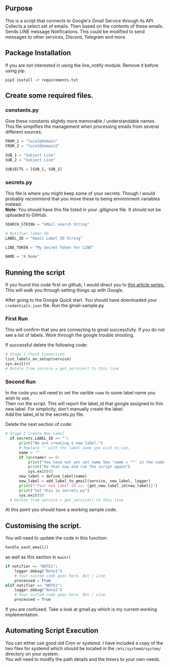 ## Purpose
This is a script that connects to Google's Gmail Service through its API. Collects a select set of emails. Then based on the contents of these emails. Sends LINE message Notifications. This could be modified to send messages to other services, Discord, Telegram and more.

## Package Installation

If you are not interested in using the line_notify module. Remove it before using pip.

```
pip3 install -r requirements.txt
```

## Create some required files.

### constants.py
Give these constants slightly more memorable / understandable names.
This file simplifies the management when processing emails from several different sources.
```python
FROM_1 = "local@domain"
FROM_2 = "local@domain2"

SUB_1 = "Subject Line"
SUB_2 = "Subject Line"

SUBJECTS = [SUB_1, SUB_2]
```

### secrets.py
This file is where you might keep some of your secrets. Though I would probably recommend that you move these to being environment variables instead.  
**Note**: You should have this file listed in your .gitignore file. It should not be uploaded to GitHub.

```python
SEARCH_STRING = "GMail search String"

# Notifier laben ID
LABEL_ID = "Gmail Label ID String"

LINE_TOKEN = "My Secret Token for LINE"

NAME = "A Name"
```
## Running the script
If you found this code first on github, I would direct you to [this article series.](https://dev.to/basman/connecting-to-gmail-api-with-python-546b) This will walk you through setting things up with Google.

After going to the Google Quick start. You should have downloaded your `credentials.json` file. Run the gmail-sample.py 
### First Run
This will confirm that you are connecting to gmail successfully. If you do not see a list of labels. Work through the google trouble shooting.

If successful delete the following code:
```python
# Stage 1 Check Connection
list_labels_on_setup(service)
sys.exit(0)
# Delete from service = get_service() to this line
```
### Second Run
In the code you will need to set the varible `name` to some label name you wish to use.  
Then run the script. This will report the label_id that google assigned to this new label. For simplicity, don't manually create the label.  
Add the label_id to the secrets.py file.

Delete the next section of code:
```python
# Stage 2 Create New Label
  if secrets.LABEL_ID == "":
      print("We are creating a new label.")
      # Replace "" with the label name you wish to use.
      name = ""
      if len(name) == 0:
          print("You have not yet set name See 'name = ""' in the code above")
          print("Do that now and run the script again")
          sys.exit(0)
      new_label = define_label(name)
      new_label = add_label_to_gmail(service, new_label, logger)
      print(f"Your new label ID is: {get_new_label_id(new_label)}")
      print("Set this in secrets.py")
      sys.exit(0)
  # Delete from service = get_service() to this line
```

At this point you should have a working sample code.

## Customising the script.
You will need to update the code in this function:
```python
handle_each_email()
```

as well as this section in `main()`
```python
if notifier == "NOTE1":
    logger.debug("Note1")
    # Your custom code goes here. Bot / Line
    processed = True
elif notifier == "NOTE2":
    logger.debug("Note2")
    # Your custom code goes here. Bot / Line
    processed = True
```


If you are confused. Take a look at gmail.py which is my current working implementation.

## Automating Script Execution
You can either use good old Cron or systemd.
I have included a copy of the two files for systemd which should be located in the `/etc/systemd/system/` directory on your system.  
You will need to modify the path details and the timers to your own needs.
